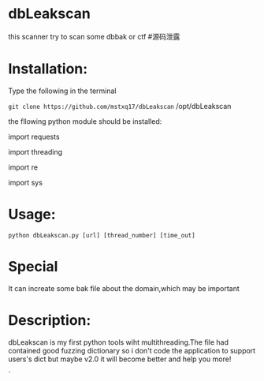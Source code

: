 # dbLeakscan
this scanner try to scan some dbbak or ctf #源码泄露
# Installation:
Type the following in the terminal

`git clone https://github.com/mstxq17/dbLeakscan` /opt/dbLeakscan

the fllowing python module should be installed:

import requests

import threading

import re

import sys

# Usage:
`python dbLeakscan.py [url] [thread_number] [time_out]`

# Special
 It can increate some bak file about the domain,which may be important

# Description:
dbLeakscan is my first python tools wiht multithreading.The file had contained
good fuzzing dictionary so i don't code the application to support users's dict
but maybe v2.0 it will become better and help you more!

`
